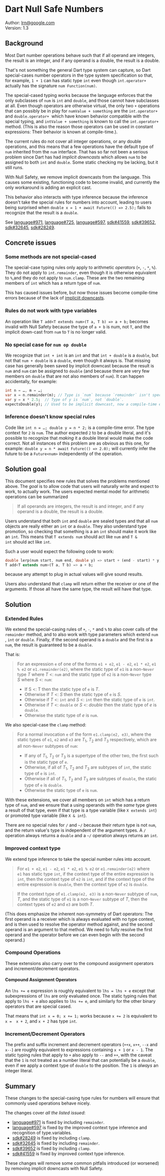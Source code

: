 # Dart Null Safe Numbers

Author: lrn@google.com<br>Version: 1.3

## Background

Most Dart number operations behave such that if all operand are integers, the result is an integer, and if any operand is a double, the result is a double.

That's not something the general Dart type system can capture, so Dart special-cases number operators in the type system specification so that, for example, `1 + 1` can has static type `int` even though `int.operator+` actually has the signature `num Function(num)`.

The special-cased typing works because the language enforces that the only subclasses of `num` is `int` and `double`, and those cannot have subclasses at all. Even though operators are otherwise virtual, the only two `+` operations that can possibly be in play for `numValue + something`  are the `int.operator+` and `double.operator+`  which have known behavior compatible with the special typing, and `intValue + something` is known to call the `int.operator+` method. (This is also the reason those operators can be used in constant expressions: Their behavior is known at compile-time.).

The current rules do not cover all integer operations, or any double operations, and this means that a few operations have the default type of `num` inherited from the `num` interface. That has so far not been a serious problem since Dart has had *implicit downcasts* which allows `num` to be assigned to both `int` and `double`. Some static checking my be lacking, but it still runs.

With Null Safety, we remove implicit downcasts from the language. This causes some existing, functioning code to become invalid, and currently the only workaround is adding an explicit cast.

This behavior also interacts with type inference because the inference doesn't take the special rules for numbers into account, leading to users being surprised when `double x = 1 + await Future(() => 2.5);` fails to recognize that the result is a `double`.

See [language#971][], [language#725][], [language#597][], [sdk#41559][], [sdk#39652][], [sdk#32645][], [sdk#28249][].

## Concrete issues

### Some methods are not special-cased

The special-case typing rules only apply to arithmetic *operators* (`+`, `-`, `*`, `%`). They do not apply to `int.remainder`, even though it is otherwise equivalent to `%`,and they do not apply to `num.clamp`. These are the two remaining members of `int` which has a return type of `num`.

This has caused issues before, but now those issues become compile-time errors because of the lack of [impliciit downcasts][sdk#39652].

### Rules do not work with type variables

An operation like `T add<T extends num>(T a, T b) => a + b;` becomes invalid with Null Safety because the type of `a + b` is num, not `T`, and the implicit down-cast from `num` to `T` is no longer valid.

### No special case for `num op double`

We recognize that `int + int` is an `int`  and that `int + double` is a `double`, but not that `num + double` is a `double`, even though it always is. That missing case has generally been saved by implicit downcast because the result is `num` and `num`  can be assigned to `double` (and because there are very few members on `double` that are not also members of `num`). It can happen accidentally, for example:

```dart
int n = …, m = …;
var x = n.remainder(m); // Type is `num` because `remainder` isn't special-cased.
var y = x * 2.5;  // Type of y is `num`, not `double`.
expectsDouble(y); // Used to be implicit downcast, now a compile-time error.
```

### Inference doesn't know special rules

Code like `int n = …; double y = n * 2;` is a compile-time error. The type context for `2` is `num`. The author expected `2` to be a double literal, and it's possible to recognize that *making* it a double literal would make the code correct. Not all instances of this problem are as obvious as this one, for example: `double y = n * await Future(() => 2.0);` will currently infer the future to be a `Future<num>` independently of the operation.

## Solution goal

This document specifies new rules that solves the problems mentioned above. The *goal* is to allow code that users will naturally write and expect to work, to actually work. The users expected mental model for arithmetic operations can be summarized 

> If all operands are integers, the result is and integer, and if any operand is a double, the result is a double.

Users understand that both `int` and `double` are sealed types and that all `num` objects are really either an `int` or a `double`. They also understand type promotion, so checking that something is a an `int`  should make it work like an `int`. This means that `T extends num`  should act like `num` and  `T & int` should act like `int`.

Such a user would expect the following code to work:

```dart
double lerp(num start, num end, double y) => start + (end - start) * y;
T add<T extends num>(T a, T b) => a + b;
```

because any attempt to plug in actual values will give sound results.

Users also understand that `clamp` will return either the receiver or one of the arguments. If those all have the same type, the result will have that type.

## Solution

### Extended Rules

We extend the special-casing rules of `+`, `-`, `*` and `%` to also cover calls of the `remainder` method, and to also work with type parameters which extend `num` , `int` or `double`. Finally, if the second operand is a `double` and the first is a `num`, the result is guaranteed to be a `double`.

That is:

> For an expression `e` of one of the forms `e1 + e2`, `e1 - e2`, `e1 * e2`, `e1 % e2` or `e1.remainder(e2)`, where the static type of `e1` is a non-`Never` type *T* where *T* <: `num` and the static type of `e2` is a non-`Never` type *S* where *S* <: `num`:
>
> * If S <: T then the static type of `e` is *T*. 
> * Otherwise If *T* <: *S* then the static type of `e` is *S*.
> * Otherwise if *T* <: `int` and *S* <: `int` then the static type of `e` is `int`.
> * Otherwise if *T* <: `double` or *S* <: *double* then the static type of *e* is `double`.
> * Otherwise the static type of *e* is `num`.

We also special-case the `clamp` method:

> For a normal invocation `e` of the form `e1.clamp(e2, e3)`, where the static types of `e1`, `e2` and `e3` are *T*<sub>1</sub>, *T*<sub>2</sub> and *T*<sub>3</sub> respectively, which are all non-`Never` subtypes of `num`:
>
> * If any of *T*<sub>1</sub>, *T*<sub>2</sub> or *T*<sub>3</sub> is a supertype of the other two, the first such is the static type of `e`.
> * Otherwise, if all of *T*<sub>1</sub>, *T*<sub>2</sub> and *T*<sub>3</sub> are subtypes of `int`, the static type of `e` is `int`.
> * Otherwise if all of *T*<sub>1</sub>, *T*<sub>2</sub> and *T*<sub>3</sub> are subtypes of `double`, the static type of `e` is `double`.
> * Otherwise the static type of `e` is `num`.

With these extensions, we cover all members on `int` which has a return type of `num`, and we ensure that a using operands with the *same* type gives a result of that type, even if that type is a type variable (like `X extends int`) or promoted type variable (like `X & int`).

There are no special rules for `/` and `~/` because their return type is not `num`, and the return value's type is independent of the argument types. A `/` operation always returns a `double` and a `~/` operation always returns an `int`.

### Improved context type

We extend type inference to take the special number rules into account.

> For  `e1 + e2`, `e1 - e2`, `e1 * e2`, `e1 % e2` or `e1.remainder(e2)` where `e1` has static type `int`, if the context type of the entire expression is `int`, then the context type of `e2` is `int`, and if the context type of the entire expression is `double`, then the context type of `e2` is `double`.

> If the context type of `e1.clamp(e2, e3)` is a non-`Never` subtype of `num`, *T*, and the static type of `e1` is a non-`Never` subtype of *T*, then the context types of `e2` and `e3` are both *T*.<br>

(This does emphasize the inherent non-symmetry of Dart operators: The first operand is a receiver which is always evaluated with no type context, and is then used to resolve the operator method against, and the second operand is an argument to that method. We need to fully resolve the first operand and the operator before we can even begin with the second operand.)

### Compound Operations

These extensions also carry over to the compound assignment operators and increment/decrement operators.

#### Compound Assignment Operators

An `lhs += e` expression is roughly equivalent to `lhs = lhs + e` except that subexpressions of `lhs` are only evaluated once. The static typing rules that apply to `lhs + e` also applies to `lhs += e`, and similarly for the other binary operators that are special cased.

That means that `int x = 0; x += 1;` works because `x += 2` is equivalent to `x =  x + 2`, and `x + 2` has type `int`.

### Increment/Decrement Operators

The prefix and suffix increment and decrement operators (`++x`, `x++`, `--x` and `x--`) are roughly equivalent to expressions containing `x + 1` or `x - 1`. The static typing rules that apply to `+` also apply to `--` and `++`, with the caveat that the `1` is not treated as a number literal that can potentially be a `double`, even if we apply a context type of `double` to the position. The `1` is *always* an integer literal.

## Summary

These changes to the special-casing type rules for numbers will ensure that commonly used operations behave nicely. 

The changes cover *all the listed issued*:

* [language#971][] is fixed by including `remainder`.
* [language#597][] is fixed by the improved context type inference and recognition of type.variables.
* [sdk#28249][] is fixed by including `clamp`.
* [sdk#32645][] is fixed by including `remainder`.
* [sdk#39652][] is fixed by including `clamp`.
* [sdk#41559][] is fixed by improved context type inference.

These changes will remove some common pitfalls introduced (or worsened) by removing implicit downcasts with Null Safety.

[language#597]: https://github.com/dart-lang/language/issues/597
[language#725]: https://github.com/dart-lang/language/issues/725
[language#971]: https://github.com/dart-lang/language/issues/971
[sdk#28249]: https://github.com/dart-lang/sdk/issues/28249
[sdk#32645]: https://github.com/dart-lang/sdk/issues/32645
[sdk#39652]: https://github.com/dart-lang/sdk/issues/39652
[sdk#41559]: https://github.com/dart-lang/sdk/issues/41559

